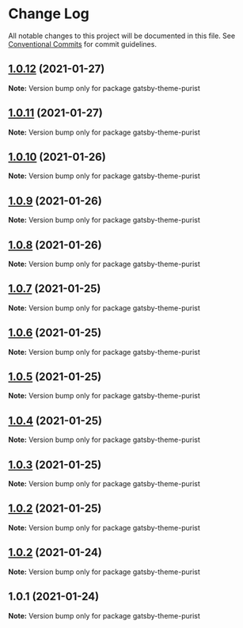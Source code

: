 # Change Log

All notable changes to this project will be documented in this file.
See [Conventional Commits](https://conventionalcommits.org) for commit guidelines.

## [1.0.12](https://github.com/sebsojeda/gatsby-theme-purist/compare/gatsby-theme-purist@1.0.11...gatsby-theme-purist@1.0.12) (2021-01-27)

**Note:** Version bump only for package gatsby-theme-purist





## [1.0.11](https://github.com/sebsojeda/gatsby-theme-purist/compare/gatsby-theme-purist@1.0.10...gatsby-theme-purist@1.0.11) (2021-01-27)

**Note:** Version bump only for package gatsby-theme-purist





## [1.0.10](https://github.com/sebsojeda/gatsby-theme-purist/compare/gatsby-theme-purist@1.0.9...gatsby-theme-purist@1.0.10) (2021-01-26)

**Note:** Version bump only for package gatsby-theme-purist





## [1.0.9](https://github.com/sebsojeda/gatsby-theme-purist/compare/gatsby-theme-purist@1.0.8...gatsby-theme-purist@1.0.9) (2021-01-26)

**Note:** Version bump only for package gatsby-theme-purist





## [1.0.8](https://github.com/sebsojeda/gatsby-theme-purist/compare/gatsby-theme-purist@1.0.7...gatsby-theme-purist@1.0.8) (2021-01-26)

**Note:** Version bump only for package gatsby-theme-purist





## [1.0.7](https://github.com/sebsojeda/gatsby-theme-purist/compare/gatsby-theme-purist@1.0.6...gatsby-theme-purist@1.0.7) (2021-01-25)

**Note:** Version bump only for package gatsby-theme-purist





## [1.0.6](https://github.com/sebsojeda/gatsby-theme-purist/compare/gatsby-theme-purist@1.0.5...gatsby-theme-purist@1.0.6) (2021-01-25)

**Note:** Version bump only for package gatsby-theme-purist





## [1.0.5](https://github.com/sebsojeda/gatsby-theme-purist/compare/gatsby-theme-purist@1.0.4...gatsby-theme-purist@1.0.5) (2021-01-25)

**Note:** Version bump only for package gatsby-theme-purist





## [1.0.4](https://github.com/sebsojeda/gatsby-theme-purist/compare/gatsby-theme-purist@1.0.3...gatsby-theme-purist@1.0.4) (2021-01-25)

**Note:** Version bump only for package gatsby-theme-purist





## [1.0.3](https://github.com/sebsojeda/gatsby-theme-purist/compare/gatsby-theme-purist@1.0.2...gatsby-theme-purist@1.0.3) (2021-01-25)

**Note:** Version bump only for package gatsby-theme-purist





## [1.0.2](https://github.com/sebsojeda/gatsby-theme-purist/compare/gatsby-theme-purist@1.0.1...gatsby-theme-purist@1.0.2) (2021-01-25)

**Note:** Version bump only for package gatsby-theme-purist





## [1.0.2](https://github.com/sebsojeda/gatsby-theme-purist/compare/gatsby-theme-purist@1.0.1...gatsby-theme-purist@1.0.2) (2021-01-24)

**Note:** Version bump only for package gatsby-theme-purist





## 1.0.1 (2021-01-24)

**Note:** Version bump only for package gatsby-theme-purist
